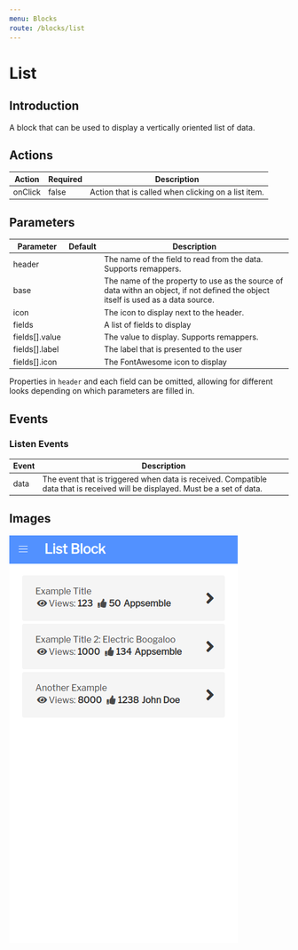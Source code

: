 ```yaml
---
menu: Blocks
route: /blocks/list
---
```


# List

## Introduction

A block that can be used to display a vertically oriented list of data.

## Actions

| Action  | Required | Description                                         |
| ------- | -------- | --------------------------------------------------- |
| onClick | false    | Action that is called when clicking on a list item. |

## Parameters

| Parameter      | Default | Description                                                                                                                       |
| -------------- | ------- | --------------------------------------------------------------------------------------------------------------------------------- |
| header         |         | The name of the field to read from the data. Supports remappers.                                                                  |
| base           |         | The name of the property to use as the source of data withn an object, if not defined the object itself is used as a data source. |
| icon           |         | The icon to display next to the header.                                                                                           |
| fields         |         | A list of fields to display                                                                                                       |
| fields[].value |         | The value to display. Supports remappers.                                                                                         |
| fields[].label |         | The label that is presented to the user                                                                                           |
| fields[].icon  |         | The FontAwesome icon to display                                                                                                   |

Properties in `header` and each field can be omitted, allowing for different looks depending on
which parameters are filled in.

## Events

### Listen Events

| Event | Description                                                                                                                   |
| ----- | ----------------------------------------------------------------------------------------------------------------------------- |
| data  | The event that is triggered when data is received. Compatible data that is received will be displayed. Must be a set of data. |

## Images

<span class="screenshot"></span>

![Table screenshot](../images/list.png)
